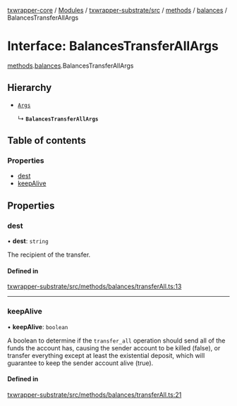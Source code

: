 [txwrapper-core](../README.md) / [Modules](../modules.md) / [txwrapper-substrate/src](../modules/txwrapper_substrate_src.md) / [methods](../modules/txwrapper_substrate_src.methods.md) / [balances](../modules/txwrapper_substrate_src.methods.balances.md) / BalancesTransferAllArgs

# Interface: BalancesTransferAllArgs

[methods](../modules/txwrapper_substrate_src.methods.md).[balances](../modules/txwrapper_substrate_src.methods.balances.md).BalancesTransferAllArgs

## Hierarchy

- [`Args`](../modules/txwrapper_core_src.md#args)

  ↳ **`BalancesTransferAllArgs`**

## Table of contents

### Properties

- [dest](txwrapper_substrate_src.methods.balances.BalancesTransferAllArgs.md#dest)
- [keepAlive](txwrapper_substrate_src.methods.balances.BalancesTransferAllArgs.md#keepalive)

## Properties

### dest

• **dest**: `string`

The recipient of the transfer.

#### Defined in

[txwrapper-substrate/src/methods/balances/transferAll.ts:13](https://github.com/paritytech/txwrapper-core/blob/d3e4018/packages/txwrapper-substrate/src/methods/balances/transferAll.ts#L13)

___

### keepAlive

• **keepAlive**: `boolean`

A boolean to determine if the `transfer_all` operation should send all
of the funds the account has, causing the sender account to be killed (false), or
transfer everything except at least the existential deposit, which will guarantee to
keep the sender account alive (true).

#### Defined in

[txwrapper-substrate/src/methods/balances/transferAll.ts:21](https://github.com/paritytech/txwrapper-core/blob/d3e4018/packages/txwrapper-substrate/src/methods/balances/transferAll.ts#L21)
